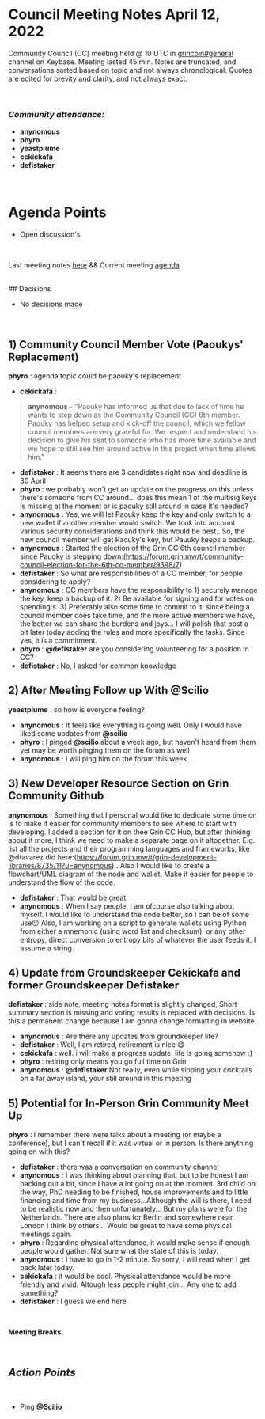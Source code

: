 # Council Meeting Notes April 12, 2022

 Community Council (CC) meeting held @ 10 UTC in [grincoin#general](https://keybase.io/team/grincoin) channel on Keybase. Meeting lasted 45 min. Notes are truncated, and conversations sorted based on topic and not always chronological. Quotes are edited for brevity and clarity, and not always exact.

<br/>

### _Community attendance:_

* __anynomous__
* __phyro__
* __yeastplume__
* __cekickafa__
* __defistaker__


</br>

# Agenda Points

- Open discussion's
 
</br>

Last meeting notes [here](https://github.com/grincc/agenda/blob/main/notes/2022-03-29-council-meeting-notes.md) && Current meeting [agenda](https://github.com/grincc/agenda/issues/52)


</br>
## Decisions

- No decisions made

</br>

## 1) Community Council Member Vote (Paoukys' Replacement)

__phyro__ : agenda topic could be paouky's replacement
 * __cekickafa__ : 
 > __anynomous__ - "Paouky has informed us that due to lack of time he wants to step down as the Community Council (CC) 6th member. Paouky has helped setup and kick-off the council, which we fellow council members are very grateful for. We respect and understand his decision to give his seat to someone who has more time available and we hope to still see him around active in this project when time allows him." 
 * __defistaker__ : It seems there are 3 candidates right now and deadline is 30 April
 * __phyro__ : we probably won't get an update on the progress on this unless there's someone from CC around... does this mean 1 of the multisig keys is missing at the moment or is paouky still around in case it's needed?
 * __anynomous__ : Yes, we will let Paouky keep the key and only switch to a new wallet if another member would switch. We took into account various security considerations and think this would be best.. So, the new council member will get Paouky's key, but Pauuky keeps a backup.
 * __anynomous__ : Started the election of the Grin CC 6th council member since Pauoky is stepping down:(https://forum.grin.mw/t/community-council-election-for-the-6th-cc-member/9698/7)
 * __defistaker__ : So what are responsibilities of a CC member, for people considering to apply?
 * __anynomous__ : CC members have the responsibility to 1) securely manage the key, keep a backup of it. 2) Be available for signing and for votes on spending's. 3) Preferably also some time to commit to it, since being a council member does take time, and the more active members we have, the better we can share the burdens and joys...  I will polish that post a bit later today adding the rules and more specifically the tasks. Since yes, it is a commitment.
 * __phyro__ : __@defistaker__ are you considering volunteering for a position in CC?
 * __defistaker__ : No, I asked for common knowledge 

## 2) After Meeting Follow up With @Scilio

__yeastplume__ : so how is everyone feeling?
 * __anynomous__ : It feels like everything is going well. Only I would have liked some updates from __@scilio__
 * __phyro__ : I pinged __@scilio__ about a week ago, but haven't heard from them yet
may be worth pinging them on the forum as well
* __anynomous__ : I will ping him on the forum this week.


## 3) New Developer Resource Section on Grin Community Github
__anynomous__ : Something that I personal would like to dedicate some time on is to make it easier for community members to see where to start with developing. I added a section for it on thee Grin CC Hub, but after thinking about it more, I think we need to make a separate page on it altogether. E.g. list all the projects and their programming languages and frameworks, like @dtavarez did here:(https://forum.grin.mw/t/grin-development-libraries/8735/11?u=anynomous).. Also I would like to create a flowchart/UML diagram of the node and wallet. Make it easier for people to understand the flow of the code.
 * __defistaker__ : That would be great
 * __anynomous__ : When I say people, I am ofcourse also talking about myself. I would like to understand the code better, so I can be of some use😛 Also, I am working on a script to generate wallets using Python from either a mnemonic (using word list and checksum), or any other entropy, direct conversion to entropy bits of whatever the user feeds it, I assume a string.

## 4) Update from Groundskeeper Cekickafa and former Groundskeeper Defistaker 
__defistaker__ : side note, meeting notes format is slightly changed, Short summary section is missing and voting results is replaced with decisions. Is this a permanent change because I am gonna change formatting in website.
 * __anynomous__ : Are there any updates from groundkeeper life?
 * __defistaker__ : Well, I am retired, retirement is nice 😄 
 * __cekickafa__ : well. i will make a progress update. life is going somehow :)
 * __phyro__ : retiring only means you go full time on Grin
 * __anynomous__ : __@defistaker__ Not really, even while sipping your cocktails on a far away island, your still around in this meeting

## 5) Potential for In-Person Grin Community Meet Up
__phyro__ : I remember there were talks about a meeting (or maybe a conference), but I can't recall if it was virtual or in person. Is there anything going on with this?
 * __defistaker__ : there was a conversation on community channel
 * __anynomous__ : I was thinking about planning that, but to be honest I am backing out a bit, since I have a lot going on at the moment. 3rd child on the way, PhD needing to be finished, house improvements and to little financing and time from my business...Although the will is there, I need to be realistic now and then unfortunately... But my plans were for the Netherlands. There are also plans for Berlin and somewhere near London I think by others... Would be great to have some physical meetings again.
 * __phyro__ : Regarding physical attendance, it would make sense if enough people would gather. Not sure what the state of this is today.
 * __anynomous__ :  I have to go in 1-2 minute. So sorry, I will read when I get back later today.
 * __cekickafa__ : it would be cool. Physical attendance would be more friendly and vivid. Altough less people might join... Any one to add something?
 * __defistaker__ : I guess we end here

</br>

**Meeting Breaks**

</br>
 
## *Action Points*
</br>

- Ping __@Scilio__  
